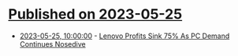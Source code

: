 # [Published on 2023-05-25](index.md)

* [2023-05-25, 10:00:00](https://slashdot.org/story/23/05/25/0326210/lenovo-profits-sink-75-as-pc-demand-continues-nosedive?utm_source=rss1.0mainlinkanon&utm_medium=feed) - [Lenovo Profits Sink 75% As PC Demand Continues Nosedive](https://slashdot.org/story/23/05/25/0326210/lenovo-profits-sink-75-as-pc-demand-continues-nosedive?utm_source=rss1.0mainlinkanon&utm_medium=feed)
